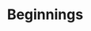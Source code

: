 ---
colour: "#417505"
layout: "set"
order: 1
excerpt: "Genesis is the first book in the Bible and means “beginnings”. It tells the story of how God created the world and made humans to live in relationship with him."
title: "Beginnings"
period: Pre History
---